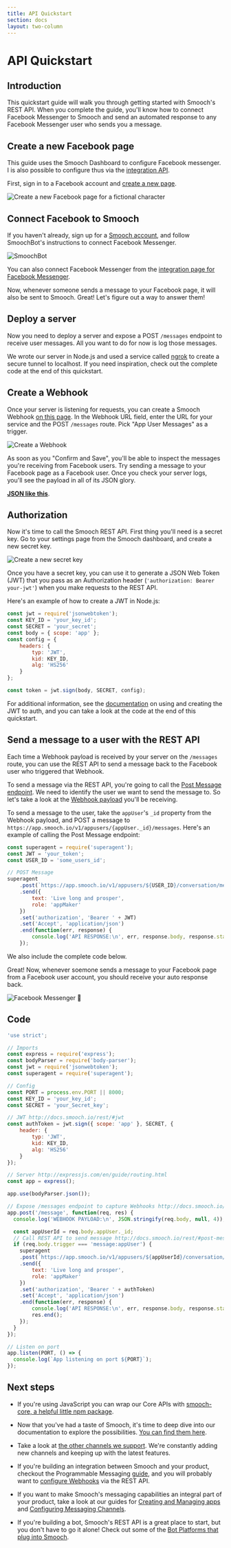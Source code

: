 ```yaml
---
title: API Quickstart
section: docs
layout: two-column
---
```


# API Quickstart

## Introduction

This quickstart guide will walk you through getting started with Smooch's REST API. When you complete the guide, you'll know how to connect Facebook Messenger to Smooch and send an automated response to any Facebook Messenger user who sends you a message.

## Create a new Facebook page

This guide uses the Smooch Dashboard to configure Facebook messenger. I is also possible to configure thus via the [integration API](http://docs.smooch.io/rest/#managed-accounts).

First, sign in to a Facebook account and [create a new page](https://www.facebook.com/pages/create/).

![Create a new Facebook page for a fictional character](/images/create_facebook_page.png)

## Connect Facebook to Smooch

If you haven't already, sign up for a [Smooch account](https://app.smooch.io/), and follow SmoochBot's instructions to connect Facebook Messenger.

![SmoochBot](/images/smoochbot.png)

 You can also connect Facebook Messenger from the [integration page for Facebook Messenger](https://app.smooch.io/integrations/messenger).

Now, whenever someone sends a message to your Facebook page, it will also be sent to Smooch. Great! Let's figure out a way to answer them!

## Deploy a server

Now you need to deploy a server and expose a POST `/messages` endpoint to receive user messages. All you want to do for now is log those messages.

We wrote our server in Node.js and used a service called [ngrok](https://ngrok.com/) to create a secure tunnel to localhost. If you need inspiration, check out the complete code at the end of this quickstart.

## Create a Webhook

Once your server is listening for requests, you can create a Smooch Webhook [on this page](https://app.smooch.io/integrations/webhook). In the Webhook URL field, enter the URL for your service and the POST `/messages` route. Pick "App User Messages" as a trigger.

![Create a Webhook](/images/create_webhook.png)

As soon as you "Confirm and Save", you'll be able to inspect the messages you're receiving from Facebook users. Try sending a message to your Facebook page as a Facebook user. Once you check your server logs, you'll see the payload in all of its JSON glory.

**[JSON like this](http://docs.smooch.io/rest/#webhooks-payload)**.

## Authorization

Now it's time to call the Smooch REST API. First thing you'll need is a secret key. Go to your settings page from the Smooch dashboard, and create a new secret key.

![Create a new secret key](/images/create_secret_key.png)

Once you have a secret key, you can use it to generate a JSON Web Token (JWT) that you pass as an Authorization header (`'authorization: Bearer your-jwt'`) when you make requests to the REST API.

Here's an example of how to create a JWT in Node.js:

```javascript
const jwt = require('jsonwebtoken');
const KEY_ID = 'your_key_id';
const SECRET = 'your_secret';
const body = { scope: 'app' };
const config = {
    headers: {
        typ: 'JWT',
        kid: KEY_ID,
        alg: 'HS256'
    }
};

const token = jwt.sign(body, SECRET, config);
```

For additional information, see the [documentation](http://docs.smooch.io/rest/#jwt) on using and creating the JWT to auth, and you can take a look at the code at the end of this quickstart.

## Send a message to a user with the REST API

Each time a Webhook payload is received by your server on the `/messages` route, you can use the REST API to send a message back to the Facebook user who triggered that Webhook.

To send a message via the REST API, you're going to call the [Post Message endpoint](http://docs.smooch.io/rest/#post-message). We need to identify the user we want to send the message to. So let's take a look at the [Webhook payload](http://docs.smooch.io/rest/#webhooks-payload) you'll be receiving.

To send a message to the user, take the `appUser`'s `_id` property from the Webhook payload, and POST a message to `https://app.smooch.io/v1/appusers/{appUser._id}/messages`. Here's an example of calling the Post Message endpoint:

```javascript
const superagent = require('superagent');
const JWT = 'your_token';
const USER_ID = 'some_users_id';

// POST Message
superagent
    .post(`https://app.smooch.io/v1/appusers/${USER_ID}/conversation/messages`)
    .send({
        text: 'Live long and prosper',
        role: 'appMaker'
    })
    .set('authorization', 'Bearer ' + JWT)
    .set('Accept', 'application/json')
    .end(function(err, response) {
        console.log('API RESPONSE:\n', err, response.body, response.statusCode);
    });
```

 We also include the complete code below.

Great! Now, whenever soemone sends a message to your Facebook page from a Facebook user account, you should receive your auto response back.

![Facebook Messenger 🎉](/images/facebook_conversation.png)

## Code

```javascript
'use strict';

// Imports
const express = require('express');
const bodyParser = require('body-parser');
const jwt = require('jsonwebtoken');
const superagent = require('superagent');

// Config
const PORT = process.env.PORT || 8000;
const KEY_ID = 'your_key_id';
const SECRET = 'your_Secret_key';

// JWT http://docs.smooch.io/rest/#jwt
const authToken = jwt.sign({ scope: 'app' }, SECRET, {
    header: {
        typ: 'JWT',
        kid: KEY_ID,
        alg: 'HS256'
    }
});

// Server http://expressjs.com/en/guide/routing.html
const app = express();

app.use(bodyParser.json());

// Expose /messages endpoint to capture Webhooks http://docs.smooch.io/rest/#webhooks-payload
app.post('/message', function(req, res) {
  console.log('WEBHOOK PAYLOAD:\n', JSON.stringify(req.body, null, 4));

  const appUserId = req.body.appUser._id;
  // Call REST API to send message http://docs.smooch.io/rest/#post-message
  if (req.body.trigger === 'message:appUser') {
    superagent
    .post(`https://app.smooch.io/v1/appusers/${appUserId}/conversation/messages`)
    .send({
        text: 'Live long and prosper',
        role: 'appMaker'
    })
    .set('authorization', 'Bearer ' + authToken)
    .set('Accept', 'application/json')
    .end(function(err, response) {
        console.log('API RESPONSE:\n', err, response.body, response.statusCode);
        res.end();
    });
  }
});

// Listen on port
app.listen(PORT, () => {
  console.log(`App listening on port ${PORT}`);
});
```

## Next steps

- If you're using JavaScript you can wrap our Core APIs with [smooch-core, a helpful little npm package](https://www.npmjs.com/package/smooch-core).

- Now that you've had a taste of Smooch, it's time to deep dive into our documentation to explore the possibilities. [You can find them here](http://docs.smooch.io/rest/).

- Take a look at [the other channels we support](https://app.smooch.io/integrations). We're constantly adding new channels and keeping up with the latest features.

- If you're building an integration between Smooch and your product, checkout the Programmable Messaging [guide](/sending-and-receiving-messages), and you will probably want to [configure Webhooks](http://docs.smooch.io/rest/#create-webhook) via the REST API.

- If you want to make Smooch's messaging capabilities an integral part of your product, take a look at our guides for [Creating and Managing apps](/creating-and-managing-apps) and
[Configuring Messaging Channels](/configuring-messaging-channels).

- If you're building a bot, Smooch's REST API is a great place to start, but you don't have to go it alone! Check out some of the [Bot Platforms that plug into Smooch](https://app.smooch.io/integrations/categories/bot-platform).
